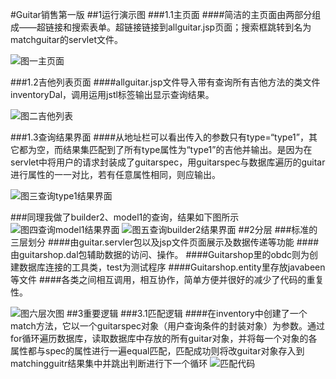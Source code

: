 

#Guitar销售第一版
##1运行演示图
###1.1主页面
####简洁的主页面由两部分组成——超链接和搜索表单。超链接链接到allguitar.jsp页面；搜索框跳转到名为matchguitar的servlet文件。

![图一主页面](http://r.photo.store.qq.com/psb?/V140v9zx2DMuhD/uHwLYE*CCQnBPE4Il48QbNn6I17u9EODBhRBkhzNEWw!/r/dHABAAAAAAAA)

###1.2吉他列表页面
####allguitar.jsp文件导入带有查询所有吉他方法的类文件inventoryDal，调用运用jstl标签输出显示查询结果。

![图二吉他列表](http://r.photo.store.qq.com/psb?/V140v9zx2DMuhD/wb7DqNNfBfnfUsTUSDqU7ymyXFfaCZhQWruv6thRVCo!/r/dOQAAAAAAAAA)

###1.3查询结果界面
####从地址栏可以看出传入的参数只有type=“type1”，其它都为空，而结果集匹配到了所有type属性为“type1”的吉他并输出。是因为在servlet中将用户的请求封装成了guitarspec，用guitarspec与数据库遍历的guitar进行属性的一一对比，若有任意属性相同，则应输出。

![图三查询type1结果界面](http://r.photo.store.qq.com/psb?/V140v9zx2DMuhD/bBDPQsqniLJp8zm0dRHVND*nIrLrskXY534LRKbPJFw!/r/dI0BAAAAAAAA)

###同理我做了builder2、model1的查询，结果如下图所示
![图四查询model1结果界面](http://r.photo.store.qq.com/psb?/V140v9zx2DMuhD/uhvUx9Nb5fM4klcOI3dms.f648P733kgkkpalGkR6i0!/r/dH4BAAAAAAAA)
![图五查询builder2结果界面](http://r.photo.store.qq.com/psb?/V140v9zx2DMuhD/upZq6Xs.EB4c1OdFHvJunhMj0HdKxif1O.k6FYrz2hg!/r/dAwBAAAAAAAA)
##2分层
###标准的三层划分
####由guitar.servler包以及jsp文件页面展示及数据传递等功能
####由guitarshop.dal包辅助数据的访问、操作。
####Guitarshop里的obdc则为创建数据库连接的工具类，test为测试程序
####Guitarshop.entity里存放javabeen等文件
####各类之间相互调用，相互协作，简单方便并很好的减少了代码的重复性。

![图六层次图](http://r.photo.store.qq.com/psb?/V140v9zx2DMuhD/Bm2oXJ2zYWlrkPoRMZFjSa62l3N0w1ThBtGmxxcM9Ig!/r/dAwBAAAAAAAA)
##3重要逻辑
###3.1匹配逻辑
####在inventory中创建了一个match方法，它以一个guitarspec对象（用户查询条件的封装对象）为参数。通过for循环遍历数据库，读取数据库中存放的所有guitar对象，并将每一个对象的各属性都与spec的属性进行一遍equal匹配，匹配成功则将改guitar对象存入到matchingguitr结果集中并跳出判断进行下一个循环
![匹配代码](http://r.photo.store.qq.com/psb?/V140v9zx2DMuhD/*AxQfn4PWwEb0X.KndeDYdMFL8J.R5JvF2afqrh9qwI!/r/dNoAAAAAAAAA)
